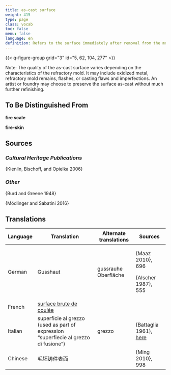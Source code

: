 ```yaml
---
title: as-cast surface
weight: 415
type: page
class: vocab
toc: false
menu: false
language: en
definition: Refers to the surface immediately after removal from the mold, before fettling and chasing.
---
```


{{< q-figure-group grid="3" id="5, 62, 104, 277" >}}

Note: The quality of the as-cast surface varies depending on the characteristics of the refractory mold. It may include oxidized metal, refractory mold remains, flashes, or casting flaws and imperfections. An artist or foundry may choose to preserve the surface as-cast without much further refinishing.

## To Be Distinguished From

**fire scale**

**fire-skin**

## Sources

### *Cultural Heritage Publications*

{Kienlin, Bischoff, and Opielka 2006}

### *Other*

{Burd and Greene 1948}

{Mödlinger and Sabatini 2016}

## Translations

<table>
<thead>
<tr class="header">
<th><strong>Language</strong></th>
<th><strong>Translation</strong></th>
<th><strong>Alternate translations</strong></th>
<th><strong>Sources</strong></th>
</tr>
</thead>
<tbody>
<tr class="odd">
<td>German</td>
<td>Gusshaut</td>
<td>gussrauhe Oberfläche</td>
<td>
<p>{Maaz 2010}, 696</p>
<p>{Alscher 1987}, 555</p>
</td>
</tr>
<tr class="even">
<td>French</td>
<td><a href="../../vocabulary-fr/as-cast-surface/">surface brute de coulée</a></td>
<td></td>
<td></td>
</tr>
<tr class="odd">
<td>Italian</td>
<td>superficie al grezzo (used as part of expression “superfiecie al grezzo di fusione”)</td>
<td>grezzo</td>
<td>{Battaglia 1961}, <a href="http://www.gdli.it/pdf_viewer/Scripts/pdf.js/web/viewer.asp?file=/PDF/GDLI07/GDLI_07_ocr_46.pdf&amp;parola=grezzoni">here</a></td>
</tr>
<tr class="even">
<td>Chinese</td>
<td>毛坯铸件表面</td>
<td></td>
<td>{Ming 2010}, 998</td>
</tr>
</tbody>
</table>
